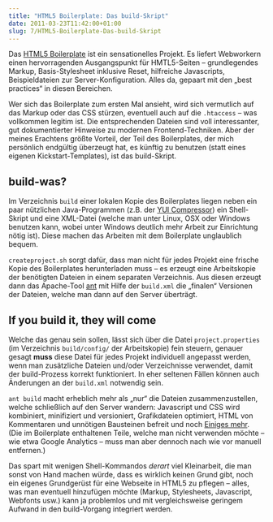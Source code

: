 ```yaml
---
title: "HTML5 Boilerplate: Das build-Skript"
date: 2011-03-23T11:42:00+01:00
slug: 7/HTML5-Boilerplate-Das-build-Skript
---
```


Das [HTML5 Boilerplate](http://html5boilerplate.com) ist ein sensationelles Projekt. Es liefert Webworkern einen hervorragenden Ausgangspunkt für HMTL5-Seiten – grundlegendes Markup, Basis-Stylesheet inklusive Reset, hilfreiche Javascripts, Beispieldateien zur Server\-Konfiguration. Alles da, gepaart mit den „best practices“ in diesen Bereichen.

Wer sich das Boilerplate zum ersten Mal ansieht, wird sich vermutlich auf das Markup oder das CSS stürzen, eventuell auch auf die `.htaccess` – was vollkommen legitim ist. Die entsprechenden Dateien sind voll interessanter, gut dokumentierter Hinweise zu modernen Frontend\-Techniken. Aber der meines Erachtens größte Vorteil, der Teil des Boilerplates, der mich persönlich endgültig überzeugt hat, es künftig zu benutzen (statt eines eigenen Kickstart-Templates), ist das build\-Skript.

## build\-was?

Im Verzeichnis `build` einer lokalen Kopie des Boilerplates liegen neben ein paar nützlichen Java-Programmen (z.B. der [YUI Compressor](http://developer.yahoo.com/yui/compressor/)) ein Shell\-Skript und eine XML-Datei (welche man unter Linux, OSX oder Windows benutzen kann, wobei unter Windows deutlich mehr Arbeit zur Einrichtung nötig ist). Diese machen das Arbeiten mit dem Boilerplate unglaublich bequem.

`createproject.sh` sorgt dafür, dass man nicht für jedes Projekt eine frische Kopie des Boilerplates herunterladen muss – es erzeugt eine Arbeitskopie der benötigten Dateien in einem separaten Verzeichnis. Aus diesen erzeugt dann das Apache-Tool [ant](http://ant.apache.org/) mit Hilfe der `build.xml` die „finalen“ Versionen der Dateien, welche man dann auf den Server überträgt.

## If you build it, they will come

Welche das genau sein sollen, lässt sich über die Datei `project.properties` (im Verzeichnis `build/config/` der Arbeitskopie) fein steuern, genauer gesagt **muss** diese Datei für jedes Projekt individuell angepasst werden, wenn man zusätzliche Dateien und/oder Verzeichnisse verwendet, damit der build\-Prozess korrekt funktioniert. In eher seltenen Fällen können auch Änderungen an der `build.xml` notwendig sein.

`ant build` macht erheblich mehr als „nur“ die Dateien zusammenzustellen, welche schließlich auf den Server wandern: Javascript und CSS wird kombiniert, minifiziert und versioniert, Grafikdateien optimiert, HTML von Kommentaren und unnötigen Bausteinen befreit und noch [Einiges mehr](https://github.com/paulirish/html5-boilerplate/wiki/Build-script). (Die im Boilerplate enthaltenen Teile, welche man nicht verwenden möchte – wie etwa Google Analytics – muss man aber dennoch nach wie vor manuell entfernen.)

Das spart mit wenigen Shell\-Kommandos _derart_ viel Kleinarbeit, die man sonst von Hand machen würde, dass es wirklich keinen Grund gibt, noch ein eigenes Grundgerüst für eine Webseite in HTML5 zu pflegen – alles, was man eventuell hinzufügen möchte (Markup, Stylesheets, Javascript, Webfonts usw.) kann ja problemlos und mit vergleichsweise geringem Aufwand in den build\-Vorgang integriert werden.
